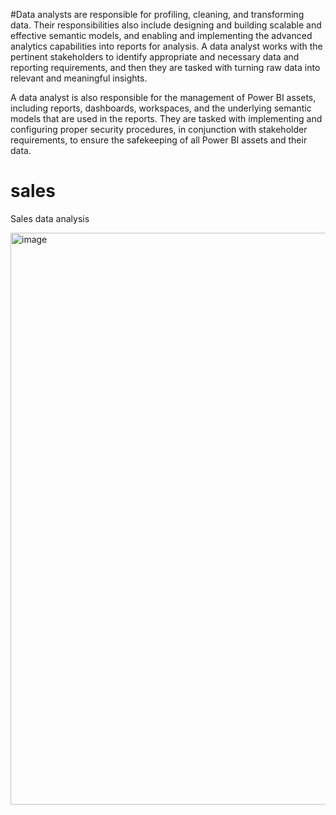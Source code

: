 #Data analysts are responsible for profiling, cleaning, and transforming data. Their responsibilities also include designing and building scalable and effective semantic models, and enabling and implementing the advanced analytics capabilities into reports for analysis. A data analyst works with the pertinent stakeholders to identify appropriate and necessary data and reporting requirements, and then they are tasked with turning raw data into relevant and meaningful insights.

A data analyst is also responsible for the management of Power BI assets, including reports, dashboards, workspaces, and the underlying semantic models that are used in the reports. They are tasked with implementing and configuring proper security procedures, in conjunction with stakeholder requirements, to ensure the safekeeping of all Power BI assets and their data.


# sales
Sales data analysis

<img width="1559" height="915" alt="image" src="https://github.com/user-attachments/assets/e8291b56-b3b7-4761-a7f2-a80c34e0cc0b" />
